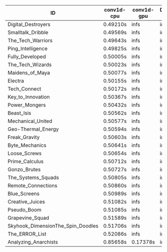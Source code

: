 |ID|conv1d-cpu|conv1d-gpu|DWSPConv2D-gpu|gemm-gpu|avg|
|-|-|-|-|-|-|
|Digital_Destroyers|0.49210s|infs|infs|4.67941s|infs|
|Smalltalk_Dribble|0.49569s|infs|infs|4.68276s|infs|
|The_Tech_Warriors|0.49643s|infs|infs|4.75486s|infs|
|Ping_Intelligence|0.49825s|infs|infs|4.85841s|infs|
|Fully_Developed|0.50005s|infs|infs|4.70818s|infs|
|The_Tech_Wizards|0.50023s|infs|infs|4.77311s|infs|
|Maidens_of_Maya|0.50077s|infs|infs|4.70924s|infs|
|Electra|0.50155s|infs|infs|4.68726s|infs|
|Tech_Connect|0.50172s|infs|infs|4.81261s|infs|
|Key_to_Innovation|0.50367s|infs|infs|4.73166s|infs|
|Power_Mongers|0.50432s|infs|infs|4.67082s|infs|
|Beast_Isis|0.50562s|infs|infs|4.74953s|infs|
|Mechanical_United|0.50577s|infs|infs|4.80240s|infs|
|Geo-Thermal_Energy|0.50594s|infs|infs|4.72982s|infs|
|Freak_Gravity|0.50603s|infs|infs|4.74022s|infs|
|Byte_Mechanics|0.50641s|infs|infs|4.75842s|infs|
|Loose_Screws|0.50654s|infs|infs|4.72609s|infs|
|Prime_Calculus|0.50712s|infs|infs|4.71632s|infs|
|Gonzo_Brutes|0.50727s|infs|infs|4.73090s|infs|
|The_Systems_Squads|0.50805s|infs|infs|4.76692s|infs|
|Remote_Connections|0.50860s|infs|infs|4.75683s|infs|
|Blue_Screens|0.50989s|infs|infs|4.75474s|infs|
|Creative_Juices|0.51082s|infs|infs|4.74002s|infs|
|Pseudo_Boom|0.51085s|infs|infs|4.72544s|infs|
|Grapevine_Squad|0.51589s|infs|infs|4.73778s|infs|
|Skyhook_DimensionThe_Spin_Doodles|0.51706s|infs|infs|4.78658s|infs|
|The_ERROR_List|0.52086s|infs|infs|4.73485s|infs|
|Analyzing_Anarchists|0.85658s|0.17378s|infs|4.75507s|infs|
